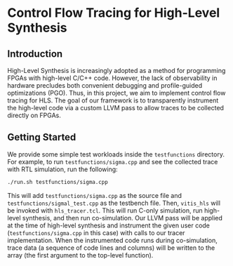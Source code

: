 # Control Flow Tracing for High-Level Synthesis

## Introduction

High-Level Synthesis is increasingly adopted as a method for programming FPGAs with high-level C/C++ code.
However, the lack of observability in hardware precludes both convenient debugging and profile-guided optimizations (PGO).
Thus, in this project, we aim to implement control flow tracing for HLS.
The goal of our framework is to transparently instrument the high-level code via a custom LLVM pass to allow traces to be collected directly on FPGAs.

## Getting Started

We provide some simple test workloads inside the `testfunctions` directory.
For example, to run `testfunctions/sigma.cpp` and see the collected trace with RTL simulation, run the following:

```bash
./run.sh testfunctions/sigma.cpp
```

This will add `testfunctions/sigma.cpp` as the source file and `testfunctions/sigmal_test.cpp` as the testbench file.
Then, `vitis_hls` will be invoked with `hls_tracer.tcl`. This will run C-only simulation, run high-level synthesis, and then run co-simulation.
Our LLVM pass will be applied at the time of high-level synthesis and instrument the given user code (`testfunctions/sigma.cpp` in this case) with calls to our tracer implementation.
When the instrumented code runs during co-simulation, trace data (a sequence of code lines and columns) will be written to the array (the first argument to the top-level function).
